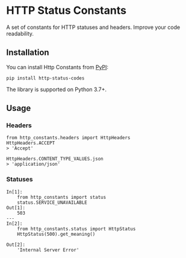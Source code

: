 # HTTP Status Constants

A set of constants for HTTP statuses and headers. Improve your code readability.

## Installation

You can install Http Constants from [PyPI](https://pypi.org/project/http-status-codes/):

    pip install http-status-codes

The library is supported on Python 3.7+.

## Usage

### Headers
```
from http_constants.headers import HttpHeaders
HttpHeaders.ACCEPT
> 'Accept'

HttpHeaders.CONTENT_TYPE_VALUES.json
> 'application/json'
```

### Statuses
```
In[1]: 
    from http_constants import status
    status.SERVICE_UNAVAILABLE
Out[1]:
    503
---
In[2]: 
    from http_constants.status import HttpStatus
    HttpStatus(500).get_meaning()

Out[2]: 
    'Internal Server Error'
```